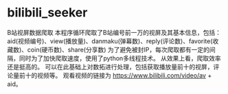 # bilibili_seeker
B站视屏数据爬取
本程序循环爬取了B站编号前一万的视屏及其基本信息，包括：
aid(视频编号)、view(播放量)、danmaku(弹幕数)、reply(评论数)、favorite(收藏数)、coin(硬币数)、share(分享数)
为了避免被封IP，每次爬取都有一定的间隔，同时为了加快爬取速度，使用了python多线程技术。
从效果上看，爬取效率还是挺高的。
可以在此基础上对数拓进行处理，包括获取播放量前十的视屏，评论量前十的视频等。
观看视频的链接为 https://www.bilibili.com/video/av + aid。
